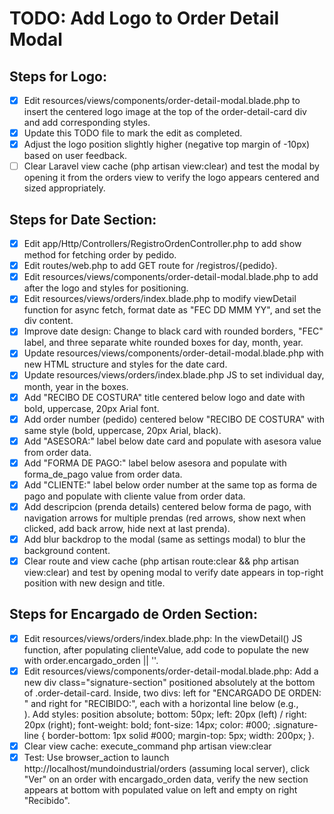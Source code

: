 # TODO: Add Logo to Order Detail Modal

## Steps for Logo:
- [x] Edit resources/views/components/order-detail-modal.blade.php to insert the centered logo image at the top of the order-detail-card div and add corresponding styles.
- [x] Update this TODO file to mark the edit as completed.
- [x] Adjust the logo position slightly higher (negative top margin of -10px) based on user feedback.
- [ ] Clear Laravel view cache (php artisan view:clear) and test the modal by opening it from the orders view to verify the logo appears centered and sized appropriately.

## Steps for Date Section:
- [x] Edit app/Http/Controllers/RegistroOrdenController.php to add show method for fetching order by pedido.
- [x] Edit routes/web.php to add GET route for /registros/{pedido}.
- [x] Edit resources/views/components/order-detail-modal.blade.php to add <div id="order-date" class="order-date"></div> after the logo and styles for positioning.
- [x] Edit resources/views/orders/index.blade.php to modify viewDetail function for async fetch, format date as "FEC DD MMM YY", and set the div content.
- [x] Improve date design: Change to black card with rounded borders, "FEC" label, and three separate white rounded boxes for day, month, year.
- [x] Update resources/views/components/order-detail-modal.blade.php with new HTML structure and styles for the date card.
- [x] Update resources/views/orders/index.blade.php JS to set individual day, month, year in the boxes.
- [x] Add "RECIBO DE COSTURA" title centered below logo and date with bold, uppercase, 20px Arial font.
- [x] Add order number (pedido) centered below "RECIBO DE COSTURA" with same style (bold, uppercase, 20px Arial, black).
- [x] Add "ASESORA:" label below date card and populate with asesora value from order data.
- [x] Add "FORMA DE PAGO:" label below asesora and populate with forma_de_pago value from order data.
- [x] Add "CLIENTE:" label below order number at the same top as forma de pago and populate with cliente value from order data.
- [x] Add descripcion (prenda details) centered below forma de pago, with navigation arrows for multiple prendas (red arrows, show next when clicked, add back arrow, hide next at last prenda).
- [x] Add blur backdrop to the modal (same as settings modal) to blur the background content.
- [x] Clear route and view cache (php artisan route:clear && php artisan view:clear) and test by opening modal to verify date appears in top-right position with new design and title.

## Steps for Encargado de Orden Section:
- [x] Edit resources/views/orders/index.blade.php: In the viewDetail() JS function, after populating clienteValue, add code to populate the new <span id="encargado-value"></span> with order.encargado_orden || ''.
- [x] Edit resources/views/components/order-detail-modal.blade.php: Add a new div class="signature-section" positioned absolutely at the bottom of .order-detail-card. Inside, two divs: left for "ENCARGADO DE ORDEN: <span id="encargado-value"></span>" and right for "RECIBIDO:", each with a horizontal line below (e.g., <div class="signature-line"></div>). Add styles: position absolute; bottom: 50px; left: 20px (left) / right: 20px (right); font-weight: bold; font-size: 14px; color: #000; .signature-line { border-bottom: 1px solid #000; margin-top: 5px; width: 200px; }.
- [x] Clear view cache: execute_command php artisan view:clear
- [x] Test: Use browser_action to launch http://localhost/mundoindustrial/orders (assuming local server), click "Ver" on an order with encargado_orden data, verify the new section appears at bottom with populated value on left and empty on right "Recibido".
